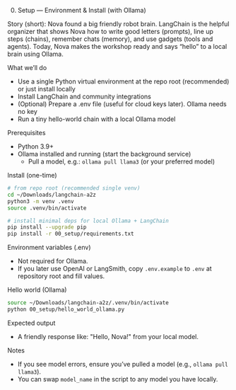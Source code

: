 00) Setup — Environment & Install (with Ollama)

Story (short): Nova found a big friendly robot brain. LangChain is the helpful organizer that shows Nova how to write good letters (prompts), line up steps (chains), remember chats (memory), and use gadgets (tools and agents). Today, Nova makes the workshop ready and says “hello” to a local brain using Ollama.

What we’ll do
- Use a single Python virtual environment at the repo root (recommended) or just install locally
- Install LangChain and community integrations
- (Optional) Prepare a .env file (useful for cloud keys later). Ollama needs no key
- Run a tiny hello-world chain with a local Ollama model

Prerequisites
- Python 3.9+
- Ollama installed and running (start the background service)
  - Pull a model, e.g.: `ollama pull llama3` (or your preferred model)

Install (one-time)
```bash
# from repo root (recommended single venv)
cd ~/Downloads/langchain-a2z
python3 -m venv .venv
source .venv/bin/activate

# install minimal deps for local Ollama + LangChain
pip install --upgrade pip
pip install -r 00_setup/requirements.txt
```

Environment variables (.env)
- Not required for Ollama.
- If you later use OpenAI or LangSmith, copy `.env.example` to `.env` at repository root and fill values.

Hello world (Ollama)
```bash
source ~/Downloads/langchain-a2z/.venv/bin/activate
python 00_setup/hello_world_ollama.py
```

Expected output
- A friendly response like: "Hello, Nova!" from your local model.

Notes
- If you see model errors, ensure you’ve pulled a model (e.g., `ollama pull llama3`).
- You can swap `model_name` in the script to any model you have locally.


